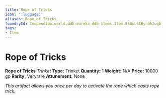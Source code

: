 ```yaml
---
title: Rope of Tricks
icon: ':luggage:'
aliases: Rope of Tricks
foundryId: Compendium.world.ddb-eureka-ddb-items.Item.E6GoL6tByna52uqb
tags:
- Item
---
```


# Rope of Tricks

**Rope of Tricks**
_Trinket_
**Type:** Trinket
**Quantity:** 1
**Weight:** N/A
**Price:** 10000 gp
**Rarity:** Veryrare
**Attunement:** None

*This artifact allows you once per day to activate the rope which casts rope trick.*